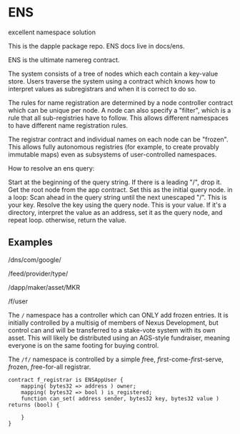 ENS
===
excellent namespace solution

This is the dapple package repo. ENS docs live in docs/ens.

ENS is the ultimate namereg contract.

The system consists of a tree of nodes which each contain a key-value store. Users traverse
the system using a contract which knows how to interpret values as subregistrars and
when it is correct to do so.

The rules for name registration are determined by a node controller contract which can
be unique per node. A node can also specify a "filter", which is a rule that all sub-registries
have to follow. This allows different namespaces to have different name registration rules.

The registrar contract and individual names on each node can be "frozen". This allows fully autonomous registries (for example, to create provably immutable maps) even as subsystems of user-controlled namespaces.


How to resolve an ens query:

Start at the beginning of the query string. If there is a leading "/", drop it.
Get the root node from the app contract. Set this as the initial query node.
in a loop:
Scan ahead in the query string until the next unescaped "/". This is your key.
Resolve the key using the query node. This is your value.
If it's a directory, interpret the value as an address, set it as the query node, and repeat loop.
otherwise, return the value.


Examples
----

/dns/com/google/

/feed/provider/type/

/dapp/maker/asset/MKR

/f/user


The `/` namespace has a controller which can ONLY add frozen entries. It is initially controlled by a multisig of members of Nexus Development,
but control can and will be transferred to a stake-vote system with its own asset. This will likely be distributed using an AGS-style fundraiser,
meaning everyone is on the same footing for buying control.

The `/f/` namespace is controlled by a simple *f*ree, *f*irst-come-*f*irst-serve, *f*rozen, *f*ree-for-all registrar.

    contract f_registrar is ENSAppUser {
        mapping( bytes32 => address ) owner;
        mapping( bytes32 => bool ) is_registered;
        function can_set( address sender, bytes32 key, bytes32 value ) returns (bool) {
            
        }
    }
